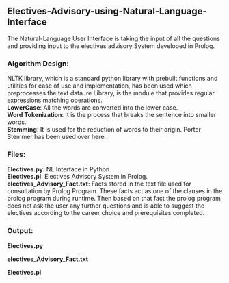 ## Electives-Advisory-using-Natural-Language-Interface
The Natural-Language User Interface is taking the input of all the questions and providing input to the electives advisory System developed in Prolog.
<br />
### Algorithm Design:
NLTK library, which is a standard python library with prebuilt functions and utilities for ease of use and implementation, has been used which preprocesses the text data.
re Library, is the module that provides regular expressions matching operations.
<br />
<b> LowerCase</b>: All the words are converted into the lower case. <br />
<b> Word Tokenization</b>: It is the process that breaks the sentence into smaller words.<br />
<b> Stemming</b>: It is used for the reduction of words to their origin. Porter Stemmer has been used over here.<br />


### Files:
<b> Electives.py</b>: NL Interface in Python.<br />
<b> Electives.pl</b>: Electives Advisory System in Prolog.<br />
<b> electives_Advisory_Fact.txt</b>: Facts stored in the text file used for consultation by Prolog Program. These facts act as one of the clauses in the prolog program during
runtime. Then based on that fact the prolog program does not ask the user any further questions and is able to suggest the electives according to the career choice and
prerequisites completed.<br />


### Output:

<b> Electives.py

<b> electives_Advisory_Fact.txt

<b> Electives.pl
